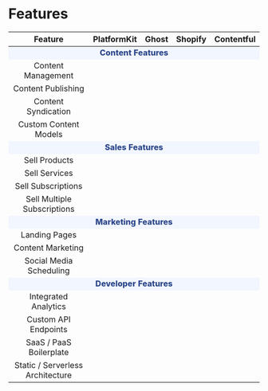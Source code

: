 # <i class="fas fa-fw fa-check-square"></i>Features

<table>
    <thead>    
        <th>Feature</th><th>PlatformKit</th><th>Ghost</th><th>Shopify</th><th>Contentful</th>
    </thead>
    <tr>
        <td colspan="5" style="font-weight:800;;text-align:center;background:#f2f6fe;color:#2c478a;">Content Features</td>
    </tr>
    <tr style="text-align:center;">
        <td>Content Management</td>
         <td class="bg-green"><i class="fa fa-check icon-green "></i></td>
         <td><i class="fa fa-check  "></i></td>
         <td><i class="fa fa-times-circle  "></i></td>
         <td><i class="fa fa-check  "></i></td>
    </tr>
    <tr style="text-align:center;">
        <td>Content Publishing</td> 
        <td class="bg-green"><i class="fa fa-check icon-green "></i></td>
        <td><i class="fa fa-check  "></i></td>
        <td><i class="fa fa-times-circle  "></i></td>
        <td><i class="fa fa-check  "></i></td>
    </tr>
    <tr style="text-align:center;">
        <td>Content Syndication</td>
        <td class="bg-green"><i class="fa fa-check  icon-green"></i></td>
        <td><i class="fa fa-check  "></i></td>
        <td><i class="fa fa-times-circle "></i></td>
        <td><i class="fa fa-check  "></i></td>
    </tr>
    <tr style="text-align:center;">
        <td>Custom Content Models</td>
        <td class="bg-green"><i class="fa fa-check  icon-green"></i></td>
        <td><i class="fa fa-times-circle "></i></td>
        <td><i class="fa fa-times-circle "></i></td>
        <td><i class="fa fa-check  "></i></td>
    </tr>    
     <tr>
        <td colspan="5" style="font-weight:800;;text-align:center;background:#f2f6fe;color:#2c478a;">Sales Features</td>
    </tr>
    <tr style="text-align:center;">
        <td>Sell Products</td>
         <td class="bg-green"><i class="fa fa-check icon-green "></i></td>
         <td><i class="fa fa-check  "></i></td>
         <td><i class="fa fa-check  "></i></td>
         <td><i class="fa fa-times-circle "></i></td>
    </tr>
    <tr style="text-align:center;">
        <td>Sell Services</td> 
        <td class="bg-green"><i class="fa fa-check icon-green "></i></td>
        <td><i class="fa fa-check  "></i></td>
        <td><i class="fa fa-check  "></i></td>
        <td><i class="fa fa-times-circle "></i></td>
    </tr>
    <tr style="text-align:center;">
        <td>Sell Subscriptions</td>
        <td class="bg-green"><i class="fa fa-check  icon-green"></i></td>
        <td><i class="fa fa-check  "></i></td>
        <td><i class="fa fa-times-circle "></i></td>
        <td><i class="fa fa-times-circle "></i></td>
    </tr>
    <tr style="text-align:center;">
        <td>Sell Multiple Subscriptions</td>
        <td class="bg-green"><i class="fa fa-check  icon-green"></i></td>
        <td><i class="fa fa-times-circle "></i></td>
        <td><i class="fa fa-times-circle "></i></td>
        <td><i class="fa fa-times-circle "></i></td>
    </tr>
     <tr>
        <td colspan="5" style="font-weight:800;;text-align:center;background:#f2f6fe;color:#2c478a;">Marketing Features</td>
    </tr>
    <tr style="text-align:center;">
        <td>Landing Pages</td>
        <td class="bg-green"><i class="fa fa-check icon-green "></i></td>
        <td><i class="fa fa-check  "></i></td>
        <td><i class="fa fa-check  "></i></td>
        <td><i class="fa fa-check  "></i></td>
    </tr>
    <tr style="text-align:center;">
        <td>Content Marketing</td> 
        <td class="bg-green"><i class="fa fa-check icon-green "></i></td>
        <td><i class="fa fa-check  "></i></td>
        <td><i class="fa fa-times-circle "></i></td>
        <td><i class="fa fa-check  "></i></td>
    </tr> 
    <tr style="text-align:center;">
        <td>Social Media Scheduling</td> 
        <td class="bg-green"><i class="fa fa-check icon-green "></i></td>
        <td><i class="fa fa-check  "></i></td>
        <td><i class="fa fa-check  "></i></td>
        <td><i class="fa fa-check  "></i></td>
    </tr>   
     <tr>
        <td colspan="5" style="font-weight:800;;text-align:center;background:#f2f6fe;color:#2c478a;">Developer Features</td>
    </tr>
    <tr style="text-align:center;">
        <td>Integrated Analytics</td>
         <td class="bg-green"><i class="fa fa-check icon-green "></i></td>
         <td><i class="fa fa-check  "></i></td>
         <td><i class="fa fa-check  "></i></td>
         <td><i class="fa fa-times-circle  "></i></td>
    </tr>
    <tr style="text-align:center;">
        <td>Custom API Endpoints</td> 
        <td class="bg-green"><i class="fa fa-check icon-green "></i></td>
        <td><i class="fa fa-times-circle  "></i></td>
        <td><i class="fa fa-times-circle "></i></td>
        <td><i class="fa fa-check  "></i></td>
    </tr> 
    <tr style="text-align:center;">
        <td>SaaS / PaaS Boilerplate</td>
         <td class="bg-green"><i class="fa fa-check icon-green "></i></td>
         <td><i class="fa fa-times-circle  "></i></td>
         <td><i class="fa fa-times-circle  "></i></td>
         <td><i class="fa fa-times-circle  "></i></td>
    </tr>   
    <tr style="text-align:center;">
        <td>Static / Serverless Architecture</td>
        <td class="bg-green"><i class="fa fa-check icon-green "></i></td>
        <td><i class="fa fa-times-circle  "></i></td>
        <td><i class="fa fa-times-circle  "></i></td>
        <td><i class="fa fa-times-circle  "></i></td>
    </tr>     
</table>